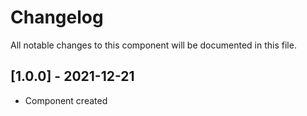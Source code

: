 # Changelog
All notable changes to this component will be documented in this file.

## [1.0.0] - 2021-12-21
- Component created
